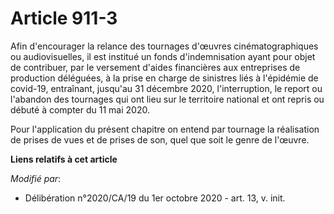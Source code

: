 # Article 911-3

Afin d'encourager la relance des tournages d'œuvres cinématographiques ou audiovisuelles, il est institué un fonds
d'indemnisation ayant pour objet de contribuer, par le versement d'aides financières aux entreprises de production déléguées,
à la prise en charge de sinistres liés à l'épidémie de covid-19, entraînant, jusqu'au 31 décembre 2020, l'interruption, le
report ou l'abandon des tournages qui ont lieu sur le territoire national et ont repris ou débuté à compter du 11 mai 2020.

Pour l'application du présent chapitre on entend par tournage la réalisation de prises de vues et de prises de son, quel que
soit le genre de l'œuvre.

**Liens relatifs à cet article**

_Modifié par_:

  - Délibération n°2020/CA/19 du 1er octobre 2020 - art. 13, v. init.
